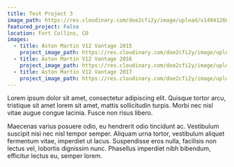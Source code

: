 ```yaml
---
title: Test Project 3
image_path: https://res.cloudinary.com/doe2cfi2y/image/upload/v1494126098/sample.jpg
featured_project: False
location: Fort Collins, CO
images:
  - title: Aston Martin V12 Vantage 2015
    project_image_path: https://res.cloudinary.com/doe2cfi2y/image/upload/v1494126098/sample.jpg
  - title: Aston Martin V12 Vantage 2016
    project_image_path: https://res.cloudinary.com/doe2cfi2y/image/upload/v1494126098/sample.jpg
  - title: Aston Martin V12 Vantage 2017
    project_image_path: https://res.cloudinary.com/doe2cfi2y/image/upload/v1494126098/sample.jpg
---
```


Lorem ipsum dolor sit amet, consectetur adipiscing elit. Quisque tortor arcu, tristique sit amet lorem sit amet, mattis sollicitudin turpis. Morbi nec nisl vitae augue congue lacinia. Fusce non risus libero.

Maecenas varius posuere odio, eu hendrerit odio tincidunt ac. Vestibulum suscipit nisi nec nisl tempor semper. Aliquam urna tortor, vestibulum aliquet fermentum vitae, imperdiet ut lacus. Suspendisse eros nulla, facilisis non lectus vel, lobortis dignissim nunc. Phasellus imperdiet nibh bibendum, efficitur lectus eu, semper lorem.
